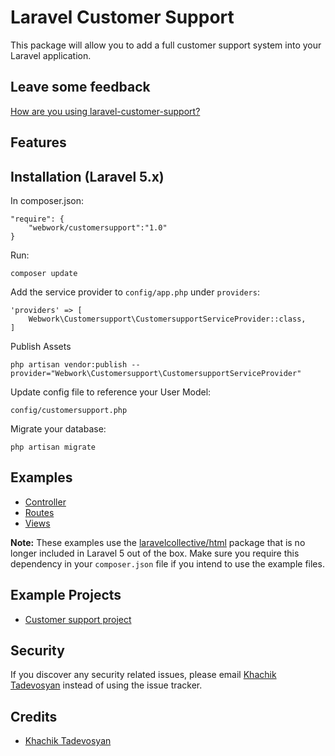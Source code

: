 # Laravel Customer Support
This package will allow you to add a full customer support system into your Laravel application.

## Leave some feedback
[How are you using laravel-customer-support?](https://github.com/khachik1990)

## Features

## Installation (Laravel 5.x)
In composer.json:

    "require": {
        "webwork/customersupport":"1.0"
    }

Run:

    composer update

Add the service provider to `config/app.php` under `providers`:

    'providers' => [
        Webwork\Customersupport\CustomersupportServiceProvider::class,
    ]

Publish Assets

	php artisan vendor:publish --provider="Webwork\Customersupport\CustomersupportServiceProvider"
	
Update config file to reference your User Model:

	config/customersupport.php
	
Migrate your database:

    php artisan migrate
	

## Examples
* [Controller](https://github.com/khachik1990/laravel-customer-support/tree/master/src/Webwork/Customersupport/examples/TicketsController.php)
* [Routes](https://github.com/khachik1990/laravel-customer-support/tree/master/src/Webwork/Customersupport/examples/routes.php)
* [Views](https://github.com/khachik1990/laravel-customer-support/tree/master/src/Webwork/Customersupport/views)

__Note:__ These examples use the [laravelcollective/html](http://laravelcollective.com/docs/5.0/html) package that is no longer included in Laravel 5 out of the box. Make sure you require this dependency in your `composer.json` file if you intend to use the example files.

## Example Projects
* [Customer support project](https://github.com/khachik1990/laravel-customer-support-demo-project)

## Security

If you discover any security related issues, please email [Khachik Tadevosyan](mailto:tadevosyan.khachik@gmail.com) instead of using the issue tracker.

## Credits

- [Khachik Tadevosyan](https://github.com/khachik1990)